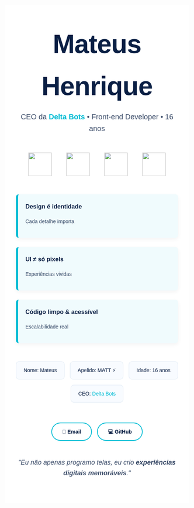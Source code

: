 <!-- Fundo branco, tipografia clean -->
<div style="background:#ffffff; color:#0a1f44; padding:50px 30px; font-family:'Poppins', sans-serif; line-height:1.6;">

  <!-- Cabeçalho -->
  <div style="text-align:center; margin-bottom:50px;">
    <h1 style="font-size:72px; font-weight:900; margin:0; letter-spacing:-1px;">Mateus Henrique</h1>
    <p style="font-size:20px; color:#0a1f44cc; margin-top:10px;">
      CEO da <a href="https://delta-bots-pit.webnode.page" style="color:#00bcd4; text-decoration:none; font-weight:600;">Delta Bots</a> • Front-end Developer • 16 anos
    </p>
  </div>

  <!-- Stack -->
  <div style="display:flex; justify-content:center; gap:40px; flex-wrap:wrap; margin-bottom:50px;">
    <img src="https://cdn.jsdelivr.net/gh/devicons/devicon/icons/html5/html5-original.svg" width="64" style="transition: transform 0.3s;">
    <img src="https://cdn.jsdelivr.net/gh/devicons/devicon/icons/css3/css3-original.svg" width="64" style="transition: transform 0.3s;">
    <img src="https://cdn.jsdelivr.net/gh/devicons/devicon/icons/javascript/javascript-original.svg" width="64" style="transition: transform 0.3s;">
    <img src="https://cdn.jsdelivr.net/gh/devicons/devicon/icons/react/react-original.svg" width="64" style="transition: transform 0.3s;">
  </div>

  <!-- Filosofia -->
  <div style="display:grid; grid-template-columns:repeat(auto-fit,minmax(260px,1fr)); gap:25px; margin-bottom:50px;">
    <div style="background:#f0fbfd; border-left:6px solid #00bcd4; padding:20px; border-radius:8px; box-shadow:0 4px 12px rgba(0,0,0,0.05);">
      <h3 style="margin-top:0;">Design é identidade</h3>
      <p style="color:#0a1f44cc;">Cada detalhe importa</p>
    </div>
    <div style="background:#f0fbfd; border-left:6px solid #00bcd4; padding:20px; border-radius:8px; box-shadow:0 4px 12px rgba(0,0,0,0.05);">
      <h3 style="margin-top:0;">UI ≠ só pixels</h3>
      <p style="color:#0a1f44cc;">Experiências vividas</p>
    </div>
    <div style="background:#f0fbfd; border-left:6px solid #00bcd4; padding:20px; border-radius:8px; box-shadow:0 4px 12px rgba(0,0,0,0.05);">
      <h3 style="margin-top:0;">Código limpo & acessível</h3>
      <p style="color:#0a1f44cc;">Escalabilidade real</p>
    </div>
  </div>

  <!-- Sobre mim -->
  <div style="display:flex; justify-content:center; flex-wrap:wrap; gap:15px; margin-bottom:50px;">
    <div style="background:#f8fbff; padding:12px 20px; border-radius:8px; border:1px solid #dce7f3;">Nome: Mateus</div>
    <div style="background:#f8fbff; padding:12px 20px; border-radius:8px; border:1px solid #dce7f3;">Apelido: MATT ⚡</div>
    <div style="background:#f8fbff; padding:12px 20px; border-radius:8px; border:1px solid #dce7f3;">Idade: 16 anos</div>
    <div style="background:#f8fbff; padding:12px 20px; border-radius:8px; border:1px solid #dce7f3;">CEO: <a href="https://delta-bots-pit.webnode.page" style="color:#00bcd4; text-decoration:none;">Delta Bots</a></div>
  </div>

  <!-- Contato -->
  <div style="text-align:center; margin-bottom:40px;">
    <a href="mailto:mh24092008@gmail.com" style="display:inline-block; padding:12px 28px; margin:5px; border:2px solid #00bcd4; border-radius:30px; color:#0a1f44; text-decoration:none; font-weight:600;">📧 Email</a>
    <a href="https://github.com/Mrmatinga/" style="display:inline-block; padding:12px 28px; margin:5px; border:2px solid #00bcd4; border-radius:30px; color:#0a1f44; text-decoration:none; font-weight:600;">💻 GitHub</a>
  </div>

  <!-- Frase final -->
  <p style="text-align:center; font-size:18px; color:#0a1f44cc; font-style:italic;">
    "Eu não apenas programo telas, eu crio <b>experiências digitais memoráveis</b>."
  </p>
</div>

